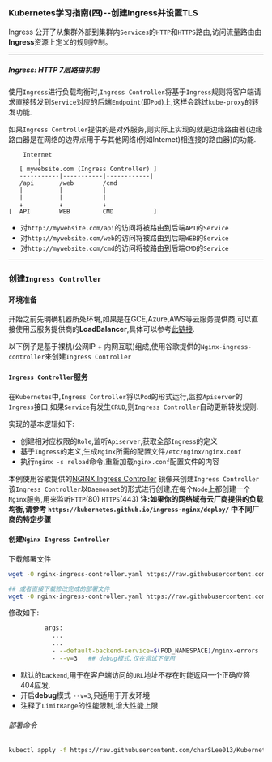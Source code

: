 ### Kubernetes学习指南(四)--创建Ingress并设置TLS

Ingress 公开了从集群外部到集群内`Services`的`HTTP`和`HTTPS`路由,访问流量路由由**Ingress**资源上定义的规则控制。

------------------------------

##### Ingress: HTTP 7层路由机制

使用`Ingress`进行负载均衡时,`Ingress Controller`将基于`Ingress`规则将客户端请求直接转发到`Service`对应的后端`Endpoint`(即`Pod`)上,这样会跳过`kube-proxy`的转发功能.

如果`Ingress Controller`提供的是对外服务,则实际上实现的就是边缘路由器(边缘路由器是在网络的边界点用于与其他网络(例如Intemet)相连接的路由器)的功能.

```
    Internet
        |
   [ mywebsite.com (Ingress Controller) ]
   -----------|-----------|------------|
   /api       /web        /cmd
   |          |           |
   |          |           |
   ↓          ↓           ↓
[  API        WEB         CMD           ]
```

* 对`http://mywebsite.com/api`的访问将被路由到后端`API`的`Service`
* 对`http://mywebsite.com/web`的访问将被路由到后端`WEB`的`Service`
* 对`http://mywebsite.com/cmd`的访问将被路由到后端`CMD`的`Service`




------------------------------

### 创建`Ingress Controller`

#### 环境准备

开始之前先明确机器所处环境,如果是在GCE,Azure,AWS等云服务提供商,可以直接使用云服务提供商的**LoadBalancer**,具体可以参考[此链接](https://kubernetes.github.io/ingress-nginx/deploy/).

以下例子是基于裸机(公网IP + 内网互联)组成,使用谷歌提供的`Nginx-ingress-controller`来创建`Ingress Controller`

#### `Ingress Controller`服务

在`Kubernetes`中,`Ingress Controller`将以`Pod`的形式运行,监控`Apiserver`的`Ingress`接口,如果`Service`有发生`CRUD`,则`Ingress Controller`自动更新转发规则.

实现的基本逻辑如下:
* 创建相对应权限的`Role`,监听`Apiserver`,获取全部`Ingress`的定义
* 基于`Ingress`的定义,生成`Nginx`所需的配置文件`/etc/nginx/nginx.conf`
* 执行`nginx -s reload`命令,重新加载`nginx.conf`配置文件的内容


本例使用谷歌提供的[NGINX Ingress Controller]("https://kubernetes.github.io/ingress-nginx/") 镜像来创建`Ingress Controller`
该`Ingress Controller`以`Daemonset`的形式进行创建,在每个`Node`上都创建一个`Nginx`服务,用来监听`HTTP`(80) `HTTPS`(443)
**注:如果你的网络域有云厂商提供的负载均衡,请参考 `https://kubernetes.github.io/ingress-nginx/deploy/` 中不同厂商的特定步骤**


#### 创建`Nginx Ingress Controller`
下载部署文件
```Bash
wget -O nginx-ingress-controller.yaml https://raw.githubusercontent.com/kubernetes/ingress-nginx/nginx-0.29.0/deploy/static/mandatory.yaml

## 或者直接下载修改完成的部署文件
wget -O nginx-ingress-controller.yaml https://raw.githubusercontent.com/charSLee013/Kubernetes-learn/master/chapter04/nginx-ingress-controller.yaml
```

修改如下:
```Bash
          args:
            ...
            ...
            - --default-backend-service=$(POD_NAMESPACE)/nginx-errors   ## 默认错误导向
            - --v=3   ## debug模式,仅在调试下使用
```

* 默认的`backend`,用于在客户端访问的`URL`地址不存在时能返回一个正确应答404应发.
* 开启**debug**模式 `--v=3`,只适用于开发环境
* 注释了`LimitRange`的性能限制,增大性能上限

###### 部署命令

```Bash
kubectl apply -f https://raw.githubusercontent.com/charSLee013/Kubernetes-learn/master/chapter04/nginx-ingress-controller.yaml
```


